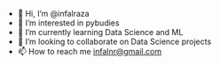 - 👋 Hi, I’m @infalraza
- 👀 I’m interested in pybudies
- 🌱 I’m currently learning Data Science and ML
- 💞️ I’m looking to collaborate on Data Science projects
- 📫 How to reach me infalnr@gmail.com

<!---
infalraza/infalraza is a ✨ special ✨ repository because its `README.md` (this file) appears on your GitHub profile.
You can click the Preview link to take a look at your changes.
--->
